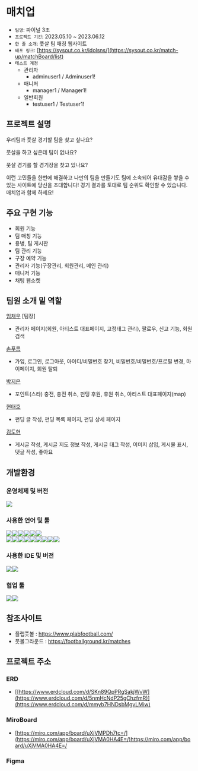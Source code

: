 # 매치업

- `팀명`: 파이널 3조
- `프로젝트 기간`: 2023.05.10 ~ 2023.06.12
- `한 줄 소개`: 풋살 팀 매칭 웹사이트
- `배포 링크`: [https://sysout.co.kr/idolsns/](https://sysout.co.kr/match-up/matchBoard/list)
- `테스트 계정`
  - 관리자
    - adminuser1 / Adminuser1!
  - 매니저
    - manager1 / Manager1!
  - 일반회원
    - testuser1 / Testuser1!


## 프로젝트 설명
우리팀과 풋살 경기할 팀을 찾고 싶나요?

풋살을 하고 싶은데 팀이 없나요?

풋살 경기를 할 경기장을 찾고 있나요?

이런 고민들을 한번에 해결하고 나만의 팀을 만들기도
팀에 소속되어 유대감을 쌓을 수 있는 사이트에 당신을 초대합니다!
경기 결과를 토대로 팀 순위도 확인할 수 있습니다.
매치업과 함께 하세요!



## 주요 구현 기능
- 회원 기능
- 팀 매칭 기능
- 용병, 팀 게시판
- 팀 관리 기능
- 구장 예약 기능
- 관리자 기능(구장관리, 회원관리, 메인 관리)
- 매니저 기능
- 채팅 웹소켓


## 팀원 소개 밑 역할
<a href="https://github.com/ChaeW00">임채우</a> [팀장]
- 관리자 페이지(회원, 아티스트 대표페이지, 고정태그 관리), 팔로우, 신고 기능, 회원 검색

<a href="https://github.com/Sonpulum">손푸름</a> 
- 가입, 로그인, 로그아웃, 아이디/비밀번호 찾기, 비밀번호/비밀번호/프로필 변경, 마이페이지, 회원 탈퇴

<a href="https://github.com/parkjieun87">박지은</a> 
- 포인트(스타) 충전, 충전 취소, 펀딩 후원, 후원 취소, 아티스트 대표페이지(map)

<a href="https://github.com/qkekthfl20">현태호</a>
- 펀딩 글 작성, 펀딩 목록 페이지, 펀딩 상세 페이지

<a href="https://github.com/hyeon3676">김도현</a>
- 게시글 작성, 게시글 지도 정보 작성, 게시글 태그 작성, 이미지 삽입, 게시물 표시, 댓글 작성, 좋아요


## 개발환경
### 운영체제 및 버전
<img src="https://img.shields.io/badge/windows11-0078D6?style=for-the-badge&logo=windows&logoColor=white">

### 사용한 언어 및 툴
<img src="https://img.shields.io/badge/JAVA JDK17-007396?style=for-the-badge&logo=java&logoColor=white"><img src="https://img.shields.io/badge/SpringBoot 2.7.11-6DB33F?style=for-the-badge&logo=springboot&logoColor=white"><img src="https://img.shields.io/badge/oracle 11EX-F80000?style=for-the-badge&logo=oracle&logoColor=white"><img src="https://img.shields.io/badge/maven-C71A36?style=for-the-badge&logo=maven&logoColor=white"><img src="https://img.shields.io/badge/apache tomcat-F8DC75?style=for-the-badge&logo=apachetomcat&logoColor=white"><img src="https://img.shields.io/badge/java mail sender-007396?style=for-the-badge&logo=java&logoColor=white">
<br>
<img src="https://img.shields.io/badge/html5-E34F26?style=for-the-badge&logo=html 5&logoColor=white"><img src="https://img.shields.io/badge/css3-1572B6?style=for-the-badge&logo=css3&logoColor=white"><img src="https://img.shields.io/badge/JavaScript ES5-F7DF1E?style=for-the-badge&logo=javascript&logoColor=black"><img src="https://img.shields.io/badge/jQuery 3.6.4-0769AD?style=for-the-badge&logo=jquery&logoColor=white"><img src="https://img.shields.io/badge/Vue.js 3-4FC08D?style=for-the-badge&logo=vue.js&logoColor=white"><img src="https://img.shields.io/badge/axios 1-5A29E4?style=for-the-badge&logo=axios&logoColor=white"><img src="https://img.shields.io/badge/lodash 4-3492FF?style=for-the-badge&logo=lodash&logoColor=white"><img src="https://img.shields.io/badge/bootstrap 5-7952B3?style=for-the-badge&logo=bootstrap&logoColor=white"><img src="https://img.shields.io/badge/fontawesome 6.2-339AF0?style=for-the-badge&logo=fontawesome&logoColor=white">

### 사용한 IDE 및 버전
<img src="https://img.shields.io/badge/STS4-6DB33F?style=for-the-badge&logo=spring&logoColor=white"><img src="https://img.shields.io/badge/VS Code 1.68-007ACC?style=for-the-badge&logo=visualstudiocode&logoColor=white">

### 협업 툴
<img src="https://img.shields.io/badge/github-181717?style=for-the-badge&logo=github&logoColor=white"><img src="https://img.shields.io/badge/discord-5865F2?style=for-the-badge&logo=discord&logoColor=white">


## 참조사이트
- 플랩풋볼 : https://www.plabfootball.com/
- 풋볼그라운드 : https://footballground.kr/matches


## 프로젝트 주소
### ERD
- [[https://www.erdcloud.com/d/SKn89QpPRgSakjWvW](https://www.erdcloud.com/d/5nmHcNdP25gChzfmR)](https://www.erdcloud.com/d/mmyb7HNDsbMgvLMiw)

### MiroBoard
- [https://miro.com/app/board/uXjVMPDh7tc=/](https://miro.com/app/board/uXjVMA0HA4E=/)https://miro.com/app/board/uXjVMA0HA4E=/

### Figma
